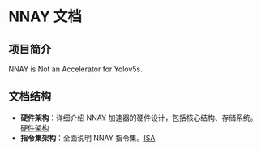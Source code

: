 # NNAY 文档

## 项目简介

NNAY is Not an Accelerator for Yolov5s.

## 文档结构

- **硬件架构**：详细介绍 NNAY 加速器的硬件设计，包括核心结构、存储系统。 [硬件架构](hardware/core.md)
- **指令集架构**：全面说明 NNAY 指令集。[ISA](isa/instruction_format.md)